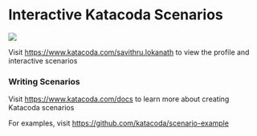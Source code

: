 # Interactive Katacoda Scenarios

[![](http://shields.katacoda.com/katacoda/savithru.lokanath/count.svg)](https://www.katacoda.com/savithru.lokanath "Get your profile on Katacoda.com")

Visit https://www.katacoda.com/savithru.lokanath to view the profile and interactive scenarios

### Writing Scenarios
Visit https://www.katacoda.com/docs to learn more about creating Katacoda scenarios

For examples, visit https://github.com/katacoda/scenario-example
